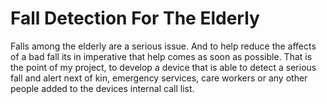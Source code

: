 # Fall Detection For The Elderly

Falls among the elderly are a serious issue. And to help reduce the affects of a bad fall its in imperative that help comes as soon as possible. That is the point of my project, to develop a device that is able to detect a serious fall and alert next of kin, emergency services, care workers or any other people added to the devices internal call list. 
